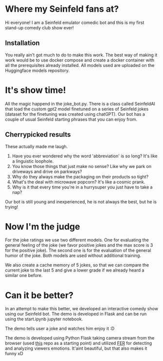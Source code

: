 # Where my Seinfeld fans at?

Hi everyone! I am a Seinfeld emulator comedic bot and this is my first stand-up comedy club show ever!

## Installation

You really ain't got much to do to make this work. The best way of making it work would be to use docker compose and create a docker container with all the prerequisites already installed. All models used are uploaded on the Huggingface models repository.

# It's show time!

All the magic happend in the joke_bot.py. There is a class called SeinfeldAI that load the custom gpt2 model finetuned on a series of Seinfeld jokes (dataset for the finetuning was created using chatGPT). Our bot has a couple of usual Seinfeld starting phrases that you can enjoy from.

## Cherrypicked results

These actually made me laugh.

1. Have you ever wondered why the word 'abbreviation' is so long? It's like a linguistic loophole.
2. You know those things that just make no sense? Like why we park on driveways and drive on parkways?
3. Why do they always make the packaging on their products so tight?
4. What's the deal with microwave popcorn? It's like a cosmic prank.
5. Why is it that every time you're in a hurrysuper you just have to take a nap?

Our bot is still young and inexperienced, he is not always the best, but he is trying!

# Now I'm the judge

For the joke ratings we use two different models. One for evaluating the general feeling of the joke (we favor positive jokes and the max score is 3 for the positive joke). The second one is for the evaluation of the general humor of the joke. Both models are used without additional training.

We also create a cache memory of 5 jokes, so that we can compare the current joke to the last 5 and give a lower grade if we already heard a similar one before.

# Can it be better?

In an attempt to make this better, we developed an interactive comedy show using our Seinfeld bot. The demo is developed in Flask and can be run using the start.ipynb jupyter notebook.

The demo tells user a joke and watches him enjoy it :D

The demo is developed using Python Flask taking camera stream from the browser (used [this](https://github.com/NakulLakhotia/Live-Streaming-using-OpenCV-Flask/tree/main) repo as a starting point) and utilized [FER](https://pypi.org/project/fer/) for detecting and analyzing viewers emotions. It'aint beautiful, but that also makes it funny xD